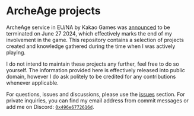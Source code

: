 # ArcheAge projects

ArcheAge service in EU/NA by Kakao Games was [announced](https://web.archive.org/web/20240425135841/https://archeage.playkakaogames.com/news/3136) to be terminated on June 27 2024, which effectively marks the end of my involvement in the game. This repository contains a selection of projects created and knowledge gathered during the time when I was actively playing.

I do not intend to maintain these projects any further, feel free to do so yourself. The information provided here is effectively released into public domain, however I do ask politely to be credited for any contributions whenever applicable.

For questions, issues and discussions, please use the [issues](https://github.com/Ingramz/archeage/issues) section. For private inquiries, you can find my email address from commit messages or add me on Discord: [`0x496e6772616d`](https://discord.com/users/168034266741997568).
